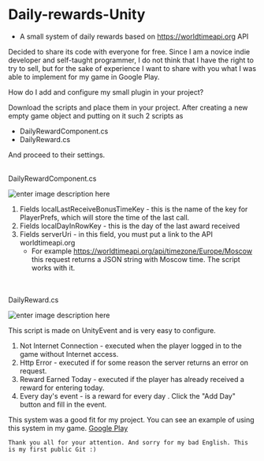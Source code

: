 # Daily-rewards-Unity


 * A small system of daily rewards based on https://worldtimeapi.org API
 
 
Decided to share its code with everyone for free. Since I am a novice indie developer and self-taught programmer, I do not think that I have the right to try to sell, but for the sake of experience I want to share with you what I was able to implement for my game in Google Play.

How do I add and configure my small plugin in your project?

Download the scripts and place them in your project. After creating a new empty game object and putting on it such 2 scripts as
 * DailyRewardComponent.cs
 * DailyReward.cs

And proceed to their settings.

<br>DailyRewardComponent.cs

![enter image description here](https://mggstudio.ru/GitHub/DailyReward/Screenshot_1.png)

1. Fields localLastReceiveBonusTimeKey - this is the name of the key for PlayerPrefs, which will store the time of the last call.
2. Fields localDayInRowKey - this is the day of the last award received
3. Fields serverUri - in this field, you must put a link to the API worldtimeapi.org
    * For example https://worldtimeapi.org/api/timezone/Europe/Moscow this request returns a JSON string with Moscow time. The script works with it. 
 
 <br><br>DailyReward.cs
 
![enter image description here](https://mggstudio.ru/GitHub/DailyReward/Screenshot_2.png)

This script is made on UnityEvent and is very easy to configure.

1. Not Internet Connection - executed when the player logged in to the game without Internet access.
2. Http Error - executed if for some reason the server returns an error on request.
3. Reward Earned Today - executed if the player has already received a reward for entering today.
4. Every day's event - is a reward for every day . Click the "Add Day" button and fill in the event.

This system was a good fit for my project. You can see an example of using this system in my game. [Google Play](https://play.google.com/store/apps/details?id=com.MGG.ClassicCase)

    Thank you all for your attention. And sorry for my bad English. This is my first public Git :)